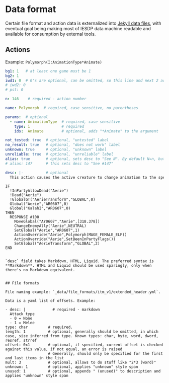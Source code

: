 # Data format

Certain file format and action data is externalized into [Jekyll data files](https://jekyllrb.com/docs/datafiles/), with eventual goal being making most of IESDP data machine readable and available for consumption by external tools.

## Actions

Example: `Polymorph(I:AnimationType*Animate)`

```yaml
bg1: 1   # at least one game must be 1
bg2: 1
iwd1: 0  # 0's are optional, can be omitted, so this line and next 2 are not necessary
# iwd2: 0
# pst: 0

n: 146    # required - action number

name: Polymorph  # required, case sensitive, no parentheses

params:  # optional
  - name: AnimationType  # required, case sensitive
    type: i              # required 
    ids:  Animate        # optional, adds "*Animate" to the argument

not_tested: true  # optional, "untested" label
no_result: true   # optional, "does not work" label
unknown: true     # optional, "unknown" label
unreliable: true  # optional, "unreliable" label
alias: true       # optional, sets desc to "See N". By default N=n, but they aren't equal, alias can take a numerical value instead:
# alias: 147      # this sets desc to "See #147"

desc: |-          # optional
  This action causes the active creature to change animation to the specified animation (values from [animate.ids](/files/ids/bg2/animate.htm))
  ```
    IF
      !InPartyAllowDead("Aerie")
      !Dead("Aerie")
      !GlobalGT("AerieTransform","GLOBAL",0)
      Global("Aerie","AR0607",0)
      Global("KalahI","AR0607",0)
    THEN
      RESPONSE #100
        MoveGlobal("Ar0607","Aerie",[318.378])
        ChangeEnemyAlly("Aerie",NEUTRAL)
        SetGlobal("Aerie","AR0607",1)
        ActionOverride("Aerie",Polymorph(MAGE_FEMALE_ELF))
        ActionOverride("Aerie",SetBeenInPartyFlags())
        SetGlobal("AerieTransform","GLOBAL",2)
    END
  ```

`desc` field takes Markdown, HTML, Liquid. The preferred syntax is **Markdown**. HTML and Liquid should be used sparingly, only when there's no Markdown equivalent.


## File formats

File naming example: `_data/file_formats/itm_v1/extended_header.yml`.

Data is a yaml list of offsets. Example:

- desc: |            # required - markdown
    Attack type
    - 0 = None
    - 1 = Melee
  type: char         # required.
  length: 1          # optional, generally should be omitted, in which case, size inferred from type. Known types: char, byte, word, dword, resref, strref
  offset: 0x1        # optional, if specified, current offset is checked against this value, if not equal, an error is raised
                     # Generally, should only be specified for the first and last items in the list
  mult: 3            # optional, allows to do stuff like "2*3 (word)"
  unknown: 1         # optional, applies "unknown" style span
  unused: 1          # optional, appends " (unused)" to description and applies "unknown" style span
